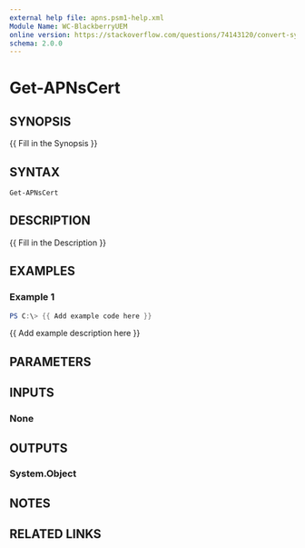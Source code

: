 ```yaml
---
external help file: apns.psm1-help.xml
Module Name: WC-BlackberryUEM
online version: https://stackoverflow.com/questions/74143120/convert-system-security-securestring-to-base64string
schema: 2.0.0
---
```


# Get-APNsCert

## SYNOPSIS
{{ Fill in the Synopsis }}

## SYNTAX

```
Get-APNsCert
```

## DESCRIPTION
{{ Fill in the Description }}

## EXAMPLES

### Example 1
```powershell
PS C:\> {{ Add example code here }}
```

{{ Add example description here }}

## PARAMETERS

## INPUTS

### None

## OUTPUTS

### System.Object
## NOTES

## RELATED LINKS
